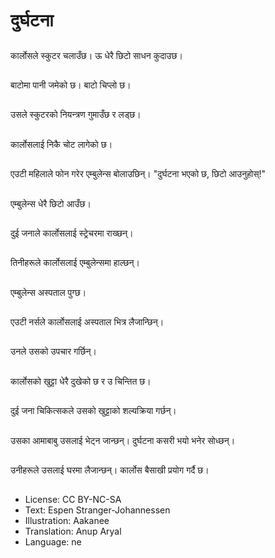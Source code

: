# दुर्घटना

##
कार्लोसले स्कुटर चलाउँछ। ऊ धेरै छिटो साधन कुदाउछ।

##
बाटोमा पानी जमेको छ। बाटो चिप्लो छ।

##
उसले स्कुटरको नियन्त्रण गुमाउँछ र लड्छ।

##
कार्लोसलाई निकै चोट लागेको छ।

##
एउटी महिलाले फोन गरेर एम्बुलेन्स बोलाउछिन्। "दुर्घटना भएको छ, छिटो आउनुहोस्!"

##
एम्बुलेन्स धेरै छिटो आउँछ।

##
दुई जनाले कार्लोसलाई स्ट्रेचरमा राख्छन्।

##
तिनीहरूले कार्लोसलाई एम्बुलेन्समा हाल्छन्।

##
एम्बुलेन्स अस्पताल पुग्छ।

##
एउटी नर्सले कार्लोसलाई अस्पताल भित्र लैजान्छिन्।

##
उनले उसको उपचार गर्छिन्।

##
कार्लोसको खुट्टा धेरै दुखेको छ र उ चिन्तित छ।

##
दुई जना चिकित्सकले उसको खुट्टाको शल्यक्रिया गर्छन्।

##
उसका आमाबाबु उसलाई भेट्न जान्छन्। दुर्घटना कसरी भयो भनेर सोध्छन्।

##
उनीहरूले उसलाई घरमा लैजान्छन्। कार्लोस बैसाखी प्रयोग गर्दै छ।

##
* License: CC BY-NC-SA
* Text: Espen Stranger-Johannessen
* Illustration: Aakanee
* Translation: Anup Aryal
* Language: ne
